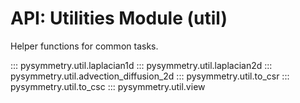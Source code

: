 # API: Utilities Module (util)

Helper functions for common tasks.

::: pysymmetry.util.laplacian1d
::: pysymmetry.util.laplacian2d
::: pysymmetry.util.advection_diffusion_2d
::: pysymmetry.util.to_csr
::: pysymmetry.util.to_csc
::: pysymmetry.util.view